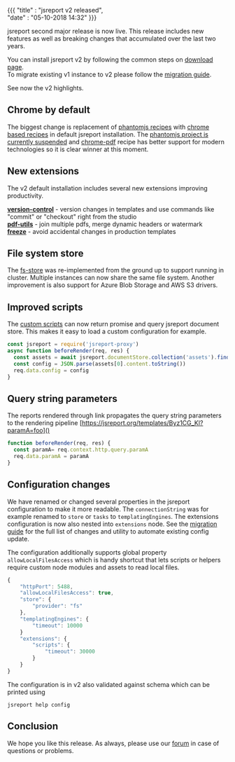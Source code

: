 ﻿
{{{
    "title"    : "jsreport v2 released",	   
    "date"     : "05-10-2018 14:32"	
}}}



jsreport second major release is now live. This release includes new features as well as breaking changes that accumulated over the last two years. 

You can install jsreport v2 by following the common steps on [download page](https://jsreport.net/on-prem).<br/>
To migrate existing v1 instance to v2 please follow the [migration guide](https://jsreport.net/learn/v2-breaking-changes).

See now the v2 highlights.

## Chrome by default

The biggest change is replacement of [phantomjs recipes](https://jsreport.net/learn/phantom-pdf) with [chrome based recipes](https://jsreport.net/learn/chrome-pdf) in default jsreport installation.  The [phantomjs project is currently suspended](https://github.com/ariya/phantomjs/issues/15344) and [chrome-pdf](https://jsreport.net/learn/chrome-pdf) recipe has better support for modern technologies so it is clear winner at this moment.

## New extensions

The v2 default installation includes several new extensions improving productivity.

**[version-control](https://jsreport.net/learn/version-control)** - version changes in templates and use commands like "commit" or "checkout" right from the studio<br/>
**[pdf-utils](https://jsreport.net/learn/pdf-utils)** - join multiple pdfs, merge dynamic headers or watermark<br/>
**[freeze](https://github.com/jsreport/jsreport-freeze)** - avoid accidental changes in production templates

## File system store

The [fs-store](https://jsreport.net/learn/fs-store) was re-implemented from the ground up to support running in cluster. Multiple instances can now share the same file system. Another improvement is also support for Azure Blob Storage and AWS S3 drivers. 

## Improved scripts

The [custom scripts](https://jsreport.net/learn/scripts) can now return promise and query jsreport document store. This makes it easy to load a custom configuration for example.
```js
const jsreport = require('jsreport-proxy')
async function beforeRender(req, res) {
  const assets = await jsreport.documentStore.collection('assets').find({name: 'myConfig'})
  const config = JSON.parse(assets[0].content.toString())
  req.data.config = config
}
```

## Query string parameters

The reports rendered through link propagates the query string parameters to the rendering pipeline
[https://jsreport.org/templates/Byz1CG_Kl?paramA=foo]()

```js
function beforeRender(req, res) {
  const paramA= req.context.http.query.paramA
  req.data.paramA = paramA
}
```

## Configuration changes

We have renamed or changed several properties in the jsreport configuration to make it more readable. The `connectionString` was for example renamed to `store` or `tasks` to `templatingEngines`. The extensions configuration is now also nested into `extensions` node. See the [migration guide](https://jsreport.net/learn/v2-breaking-changes) for the full list of changes and utility to automate existing config update.

The configuration additionally supports global property `allowLocalFilesAccess` which is handy shortcut that lets scripts or helpers require custom node modules and assets to read local files. 

```js
{
	"httpPort": 5488,
	"allowLocalFilesAccess": true,
	"store": {
		"provider": "fs"
	},
	"templatingEngines": {
		"timeout": 10000
	}	
	"extensions": {	
		"scripts": {
			"timeout": 30000
		}
	}
}
```

The configuration is in v2 also validated against schema which can be printed using
```
jsreport help config
```

## Conclusion

We hope you like this release. As always, please use our [forum](https://forum.jsreport.net) in case of questions or problems.